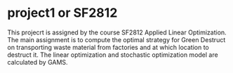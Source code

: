# project1 or SF2812
This projecrt is assigned by the course SF2812 Applied Linear Optimization. <br>
The main assignment is to compute the optimal strategy for Green Destruct on transporting waste material from factories and at which location to destruct it. The linear optimization and stochastic optimization model are calculated by GAMS.
